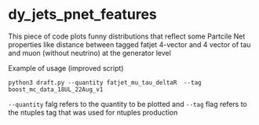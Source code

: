 # dy_jets_pnet_features
This piece of code plots funny distributions that reflect some Partcile Net properties like distance between tagged fatjet 4-vector and 4 vector of tau and muon (without neutrino) at the generator level

Example of usage (improved script)

```
python3 draft.py --quantity fatjet_mu_tau_deltaR  --tag boost_mc_data_18UL_22Aug_v1
```

`--quantity` falg refers to the quantity to be plotted and `--tag` flag refers to the 
ntuples tag that was used for ntuples production 
